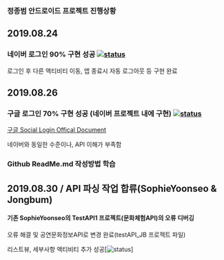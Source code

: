 ### 정종범 안드로이드 프로젝트 진행상황

## 2019.08.24
### 네이버 로그인 **90% 구현 성공** [![status](https://img.shields.io/badge/status-developing-green)](https://shields.io/)


로그인 후 다른 액티비티 이동, 앱 종료시 자동 로그아웃 등 구현 완료

## 2019.08.26
### 구글 로그인 **70% 구현 성공** (네이버 프로젝트 내에 구현) [![status](https://img.shields.io/badge/status-developing-yellow)](https://shields.io/)

[구글 Social Login Offical Document](https://developers.google.com/identity/sign-in/android/start-integrating)

네이버와 동일한 수준이나, API 이해가 부족함


### Github ReadMe.md 작성방법 학습


## 2019.08.30 / API 파싱 작업 합류(SophieYoonseo & Jongbum)
#### 기존 SophieYoonseo의 TestAPI1 프로젝트(문화체험API)의 오류 디버깅
오류 해결 및 공연문화정보API로 변경 완료(testAPI_JB 프로젝트 파일)

리스트뷰, 세부사항 액티비티 추가 성공[![status](https://img.shields.io/badge/status-developing-green)]
